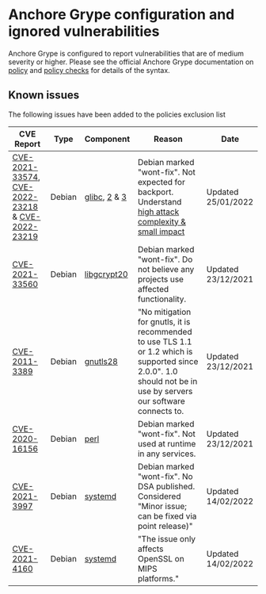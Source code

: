# Anchore Grype configuration and ignored vulnerabilities
Anchore Grype is configured to report vulnerabilities that are of medium severity or higher.  Please see the official Anchore Grype documentation on [policy](https://docs.anchore.com/current/docs/engine/general/concepts/policy/) and [policy checks](https://docs.anchore.com/current/docs/overview/concepts/policy/policy_checks/) for details of the syntax.

## Known issues
The following issues have been added to the policies exclusion list

| CVE Report    |Type      | Component | Reason       | Date |
| ------------- | -------  |----------| ------------- | -----------------  |
|[CVE-2021-33574](https://nvd.nist.gov/vuln/detail/CVE-2021-33574), [CVE-2022-23218](https://nvd.nist.gov/vuln/detail/CVE-2022-23218) & [CVE-2022-23219](https://nvd.nist.gov/vuln/detail/CVE-2022-23218)| Debian | [glibc](https://security-tracker.debian.org/tracker/CVE-2021-33574), [2](https://security-tracker.debian.org/tracker/CVE-2022-23218) & [3](https://security-tracker.debian.org/tracker/CVE-2022-23219) | Debian marked "wont-fix". Not expected for backport. Understand [high attack complexity & small impact](https://sourceware.org/bugzilla/show_bug.cgi?id=27896#c4)| Updated 25/01/2022 |
|[CVE-2021-33560](https://nvd.nist.gov/vuln/detail/CVE-2021-33560)| Debian | [libgcrypt20](https://security-tracker.debian.org/tracker/CVE-2021-33560) | Debian marked "wont-fix". Do not believe any projects use affected functionality. | Updated 23/12/2021 |
|[CVE-2011-3389](https://nvd.nist.gov/vuln/detail/CVE-2011-3389)| Debian | [gnutls28](https://security-tracker.debian.org/tracker/CVE-2011-3389) | "No mitigation for gnutls, it is recommended to use TLS 1.1 or 1.2 which is supported since 2.0.0". 1.0 should not be in use by servers our software connects to. | Updated 23/12/2021 |
|[CVE-2020-16156](https://nvd.nist.gov/vuln/detail/CVE-2020-16156)| Debian | [perl](https://security-tracker.debian.org/tracker/CVE-2020-16156) | Debian marked "wont-fix". Not used at runtime in any services. | Updated 23/12/2021 |
|[CVE-2021-3997](https://nvd.nist.gov/vuln/detail/CVE-2021-3997)| Debian | [systemd](https://security-tracker.debian.org/tracker/CVE-2021-3997) | Debian marked "wont-fix". No DSA published. Considered "Minor issue; can be fixed via point release)" | Updated 14/02/2022 |
|[CVE-2021-4160](https://nvd.nist.gov/vuln/detail/CVE-2021-4160)| Debian | [systemd](https://security-tracker.debian.org/tracker/CVE-2021-4160) | "The issue only affects OpenSSL on MIPS platforms." | Updated 14/02/2022 |
